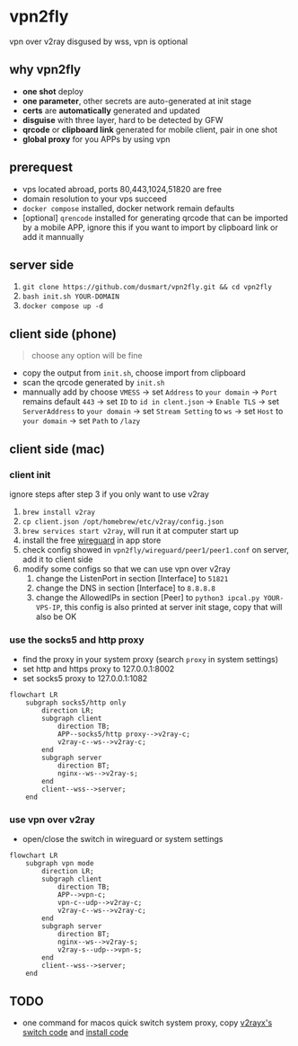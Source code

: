 # vpn2fly

vpn over v2ray disgused by wss, vpn is optional

## why vpn2fly

* **one shot** deploy
* **one parameter**, other secrets are auto-generated at init stage
* **certs** are **automatically** generated and updated
* **disguise** with three layer, hard to be detected by GFW
* **qrcode** or **clipboard link** generated for mobile client, pair in one shot
* **global proxy** for you APPs by using vpn

## prerequest

* vps located abroad, ports 80,443,1024,51820 are free
* domain resolution to your vps succeed
* `docker compose` installed, docker network remain defaults
* [optional] `qrencode` installed for generating qrcode that can be imported by a mobile APP, ignore this if you want to import by clipboard link or add it mannually

## server side

1. `git clone https://github.com/dusmart/vpn2fly.git && cd vpn2fly`
2. `bash init.sh YOUR-DOMAIN`
3. `docker compose up -d`

## client side (phone)

> choose any option will be fine

* copy the output from `init.sh`, choose import from clipboard
* scan the qrcode generated by `init.sh`
* mannually add by choose `VMESS` -> set `Address` to `your domain` -> `Port` remains default `443` -> set `ID` to `id in clent.json` -> `Enable TLS` -> set `ServerAddress` to `your domain` -> set `Stream Setting` to `ws` -> set `Host` to `your domain` -> set `Path` to `/lazy`

## client side (mac)

### client init

ignore steps after step 3 if you only want to use v2ray

1. `brew install v2ray`
2. `cp client.json /opt/homebrew/etc/v2ray/config.json`
3. `brew services start v2ray`, will run it at computer start up
4. install the free [wireguard](https://apps.apple.com/us/app/wireguard/id1451685025?mt=12) in app store
5. check config showed in `vpn2fly/wireguard/peer1/peer1.conf` on server, add it to client side
6. modify some configs so that we can use vpn over v2ray
    1. change the ListenPort in section \[Interface\] to `51821`
    2. change the DNS in section \[Interface\] to `8.8.8.8`
    3. change the AllowedIPs in section \[Peer\] to `python3 ipcal.py YOUR-VPS-IP`, this config is also printed at server init stage, copy that will also be OK

### use the socks5 and http proxy

* find the proxy in your system proxy (search `proxy` in system settings)
* set http and https proxy to 127.0.0.1:8002
* set socks5 proxy to 127.0.0.1:1082

```mermaid
flowchart LR
    subgraph socks5/http only
        direction LR;
        subgraph client
            direction TB;
            APP--socks5/http proxy-->v2ray-c;
            v2ray-c--ws-->v2ray-c;
        end
        subgraph server
            direction BT;
            nginx--ws-->v2ray-s;
        end
        client--wss-->server;
    end    
```

### use vpn over v2ray

* open/close the switch in wireguard or system settings

```mermaid
flowchart LR
    subgraph vpn mode
        direction LR;
        subgraph client
            direction TB;
            APP-->vpn-c;
            vpn-c--udp-->v2ray-c;
            v2ray-c--ws-->v2ray-c;
        end
        subgraph server
            direction BT;
            nginx--ws-->v2ray-s;
            v2ray-s--udp-->vpn-s;
        end
        client--wss-->server;
    end    
```

## TODO

* one command for macos quick switch system proxy, copy [v2rayx's switch code](https://github.com/Cenmrev/V2RayX/blob/master/v2rayx_sysconf/main.m) and [install code](https://github.com/Cenmrev/V2RayX/blob/master/V2RayX/install_helper.sh)
